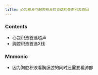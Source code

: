 ```yaml
---
title: 心包积液与胸腔积液的首选检查差别及原因
--- 
```


### Contents
- 心包积液首选超声
- 胸腔积液首选X线
### Mnmonic
- 因为胸腔积液看胸膜腔的同时还需要看肺部
